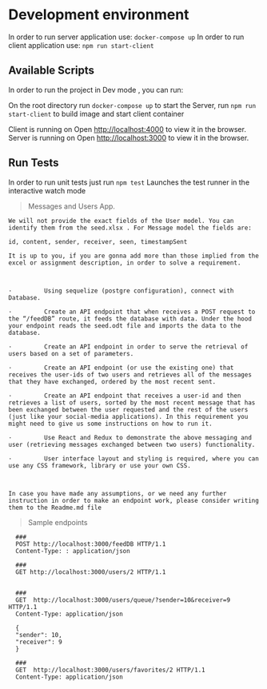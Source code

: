 # Development environment

In order to run server application use:
      `docker-compose up`
In order to run client application use:
      `npm run start-client`

## Available Scripts
In order to run the project in Dev mode , you can run:

On the root directory run `docker-compose up` to start the Server, run `npm run start-client` to build image and start client container

Client is running on 
Open [http://localhost:4000](http://localhost:4000) to view it in the browser.
Server is running on 
Open [http://localhost:3000](http://localhost:3000) to view it in the browser.

## Run Tests

In order to run unit tests just run `npm test`
Launches the test runner in the interactive watch mode


> Messages and Users App.

    We will not provide the exact fields of the User model. You can identify them from the seed.xlsx . For Message model the fields are:

    id, content, sender, receiver, seen, timestampSent

    It is up to you, if you are gonna add more than those implied from the excel or assignment description, in order to solve a requirement.

    

    ·         Using sequelize (postgre configuration), connect with Database.

    ·         Create an API endpoint that when receives a POST request to the “/feedDB” route, it feeds the database with data. Under the hood your endpoint reads the seed.odt file and imports the data to the database.

    ·         Create an API endpoint in order to serve the retrieval of users based on a set of parameters.

    ·         Create an API endpoint (or use the existing one) that receives the user-ids of two users and retrieves all of the messages that they have exchanged, ordered by the most recent sent.

    ·         Create an API endpoint that receives a user-id and then retrieves a list of users, sorted by the most recent message that has been exchanged between the user requested and the rest of the users (just like your social-media applications). In this requirement you might need to give us some instructions on how to run it.

    ·         Use React and Redux to demonstrate the above messaging and user (retrieving messages exchanged between two users) functionality.

    ·         User interface layout and styling is required, where you can use any CSS framework, library or use your own CSS.

    

    In case you have made any assumptions, or we need any further instruction in order to make an endpoint work, please consider writing them to the Readme.md file

> Sample endpoints

      ###
      POST http://localhost:3000/feedDB HTTP/1.1
      Content-Type: : application/json

      ###
      GET http://localhost:3000/users/2 HTTP/1.1


      ### 
      GET  http://localhost:3000/users/queue/?sender=10&receiver=9 HTTP/1.1
      Content-Type: application/json

      {
      "sender": 10,
      "receiver": 9
      }

      ###
      GET  http://localhost:3000/users/favorites/2 HTTP/1.1
      Content-Type: application/json
